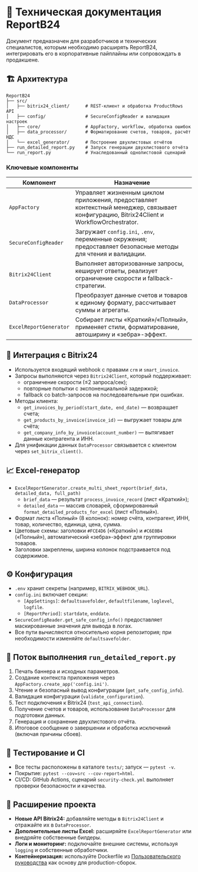 # 📗 Техническая документация ReportB24

Документ предназначен для разработчиков и технических специалистов, которым необходимо расширять ReportB24, интегрировать его в корпоративные пайплайны или сопровождать в продакшене.

<a id="архитектура"></a>
## 🏗️ Архитектура

```
ReportB24
├── src/
│   ├── bitrix24_client/      # REST-клиент и обработка ProductRows API
│   ├── config/               # SecureConfigReader и валидация настроек
│   ├── core/                 # AppFactory, workflow, обработка ошибок
│   ├── data_processor/       # Форматирование счетов, товаров, расчёт НДС
│   └── excel_generator/      # Построение двухлистовых отчётов
├── run_detailed_report.py    # Запуск генерации двухлистового отчёта
└── run_report.py             # Унаследованный однолистовой сценарий
```

### Ключевые компоненты

| Компонент | Назначение |
| --- | --- |
| `AppFactory` | Управляет жизненным циклом приложения, предоставляет контекстный менеджер, связывает конфигурацию, Bitrix24Client и WorkflowOrchestrator. |
| `SecureConfigReader` | Загружает `config.ini`, `.env`, переменные окружения; предоставляет безопасные методы для чтения и валидации. |
| `Bitrix24Client` | Выполняет авторизованные запросы, кеширует ответы, реализует ограничение скорости и fallback-стратегии. |
| `DataProcessor` | Преобразует данные счетов и товаров к единому формату, рассчитывает суммы и агрегаты. |
| `ExcelReportGenerator` | Собирает листы «Краткий»/«Полный», применяет стили, форматирование, автоширину и «зебра»-эффект. |

<a id="интеграция-с-bitrix24"></a>
## 🔗 Интеграция с Bitrix24

- Используется входящий webhook с правами `crm` и `smart_invoice`.
- Запросы выполняются через `Bitrix24Client`, который поддерживает:
  - ограничение скорости (≤2 запроса/сек);
  - повторные попытки с экспоненциальной задержкой;
  - fallback со batch-запросов на последовательные при ошибках.
- Методы клиента:
  - `get_invoices_by_period(start_date, end_date)` — возвращает счета;
  - `get_products_by_invoice(invoice_id)` — выгружает товары для счёта;
  - `get_company_info_by_invoice(account_number)` — вытягивает данные контрагента и ИНН.
- Для унификации данных `DataProcessor` связывается с клиентом через `set_bitrix_client()`.

<a id="excel-генератор"></a>
## 📈 Excel-генератор

- `ExcelReportGenerator.create_multi_sheet_report(brief_data, detailed_data, full_path)`
  - `brief_data` — результат `process_invoice_record` (лист «Краткий»);
  - `detailed_data` — массив словарей, сформированный `format_detailed_products_for_excel` (лист «Полный»).
- Формат листа «Полный» (8 колонок): номер счёта, контрагент, ИНН, товар, количество, единица, цена, сумма.
- Цветовые схемы: заголовки `#FCE4D6` («Краткий») и `#C6E0B4` («Полный»), автоматический «зебра»-эффект для группировки товаров.
- Заголовки закреплены, ширина колонок подстраивается под содержимое.

## ⚙️ Конфигурация

- `.env` хранит секреты (например, `BITRIX_WEBHOOK_URL`).
- `config.ini` включает секции:
  - `[AppSettings]`: `defaultsavefolder`, `defaultfilename`, `loglevel`, `logfile`.
  - `[ReportPeriod]`: `startdate`, `enddate`.
- `SecureConfigReader.get_safe_config_info()` предоставляет маскированные значения для вывода в логах.
- Все пути вычисляются относительно корня репозитория; при необходимости изменяйте `defaultsavefolder`.

## 🔄 Поток выполнения `run_detailed_report.py`

1. Печать баннера и исходных параметров.
2. Создание контекста приложения через `AppFactory.create_app('config.ini')`.
3. Чтение и безопасный вывод конфигурации (`get_safe_config_info`).
4. Валидация конфигурации (`validate_configuration`).
5. Тест подключения к Bitrix24 (`test_api_connection`).
6. Получение счетов и товаров, использование `DataProcessor` для подготовки данных.
7. Генерация и сохранение двухлистового отчёта.
8. Итоговое сообщение о завершении и обработка исключений (включая причины сбоев).

## 🧪 Тестирование и CI

- Все тесты расположены в каталоге `tests/`; запуск — `pytest -v`.
- Покрытие: `pytest --cov=src --cov-report=html`.
- CI/CD: GitHub Actions, сценарий `security-check.yml` выполняет проверки безопасности и качества.

## 🚀 Расширение проекта

- **Новые API Bitrix24:** добавляйте методы в `Bitrix24Client` и отражайте их в `DataProcessor`.
- **Дополнительные листы Excel:** расширяйте `ExcelReportGenerator` или внедряйте собственные билдеры.
- **Логи и мониторинг:** подключайте внешние системы, используя `logging` и собственные обработчики.
- **Контейнеризация:** используйте Dockerfile из [Пользовательского руководства](USER_GUIDE.md#docker-контейнер) как основу для production-сборок.

